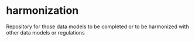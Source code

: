 # harmonization
Repository for those data models to be completed or to be harmonized with other data models or regulations
